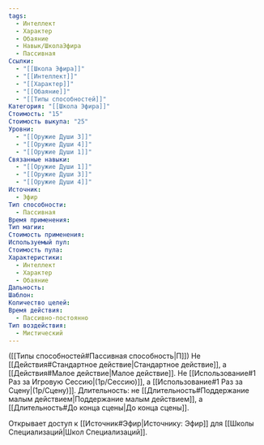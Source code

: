 ```yaml
---
tags:
  - Интеллект
  - Характер
  - Обаяние
  - Навык/ШколаЭфира
  - Пассивная
Ссылки:
  - "[[Школа Эфира]]"
  - "[[Интеллект]]"
  - "[[Характер]]"
  - "[[Обаяние]]"
  - "[[Типы способностей]]"
Категория: "[[Школа Эфира]]"
Стоимость: "15"
Стоимость выкупа: "25"
Уровни:
  - "[[Оружие Души 3]]"
  - "[[Оружие Души 4]]"
  - "[[Оружие Души 1]]"
Связанные навыки:
  - "[[Оружие Души 1]]"
  - "[[Оружие Души 3]]"
  - "[[Оружие Души 4]]"
Источник:
  - Эфир
Тип способности:
  - Пассивная
Время применения: 
Тип магии: 
Стоимость применения: 
Используемый пул: 
Стоимость пула: 
Характеристики:
  - Интеллект
  - Характер
  - Обаяние
Дальность: 
Шаблон: 
Количество целей: 
Время действия:
  - Пассивно-постоянно
Тип воздействия:
  - Мистический
---
```

([[Типы способностей#Пассивная способность|П]]) Не [[Действия#Стандартное действие|Стандартное действие]], а [[Действия#Малое действие|Малое действие]].
Не [[Использование#1 Раз за Игровую Сессию|(1р/Сессию)]], а [[Использование#1 Раз за Сцену|(1р/Сцену)]].
Длительность: не [[Длительность#Поддержание малым действием|Поддержание малым действием]], а [[Длительность#До конца сцены|До конца сцены]].

Открывает доступ к [[Источник#Эфир|Источнику: Эфир]] для [[Школы Специализаций|Школ Специализаций]]. 